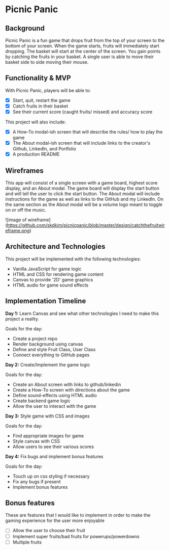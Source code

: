 # Picnic Panic

## Background

Picnic Panic is a fun game that drops fruit from the top of your screen to the bottom of your screen. When the game starts, fruits will immediately start dropping. The basket will start at the center of the screen. You gain points by catching the fruits in your basket. A single user is able to move their basket side to side moving their mouse. 

## Functionality & MVP
With Picnic Panic, players will be able to:

- [X] Start, quit, restart the game
- [X] Catch fruits in their basket
- [X] See their current score (caught fruits/ missed) and accuracy score

This project will also include:
- [X] A How-To modal-ish screen that will describe the rules/ how to play the game
- [X] The About modal-ish screen that will include links to the creator's Github, LinkedIn, and Portfolio
- [X] A production README

## Wireframes
This app will consist of a single screen with a game board, highest score display, and an About modal.
The game board will display the start button and will tell the user to click the start button.
The About modal will include instructions for the game as well as links to the GitHub and my LinkedIn.
On the same section as the About modal will be a volume logo meant to toggle on or off the music.

![image of wireframe] (https://github.com/skdkim/picnicpanic/blob/master/design/catchthefruitwireframe.png)

## Architecture and Technologies
This project will be implemented with the following technologies:
+ Vanilla JavaScript for game logic
+ HTML and CSS for rendering game content
+ Canvas to provide '2D' game graphics
+ HTML audio for game sound effects

## Implementation Timeline
**Day 1:** Learn Canvas and see what other technologies I need to make this project a reality.

Goals for the day:
+ Create a project repo
+ Render background using canvas
+ Define and style Fruit Class, User Class
+ Connect everything to GitHub pages

**Day 2:** Create/Implement the game logic

Goals for the day:
+ Create an About screen with links to github/linkedin
+ Create a How-To screen with directions about the game
+ Define sound-effects using HTML audio
+ Create backend game logic
+ Allow the user to interact with the game

**Day 3:** Style game with CSS and images

Goals for the day:
+ Find appropriate images for game
+ Style canvas with CSS
+ Allow users to see their various scores

**Day 4:** Fix bugs and implement bonus features

Goals for the day:
+ Touch up on css styling if necessary
+ Fix any bugs if present
+ Implement bonus features

## Bonus features
These are features that I would like to implement in order to make the gaming experience for the user more enjoyable
- [ ] Allow the user to choose their fruit
- [ ] Implement super fruits/bad fruits for powerups/powerdowns
- [ ] Multiple fruits
